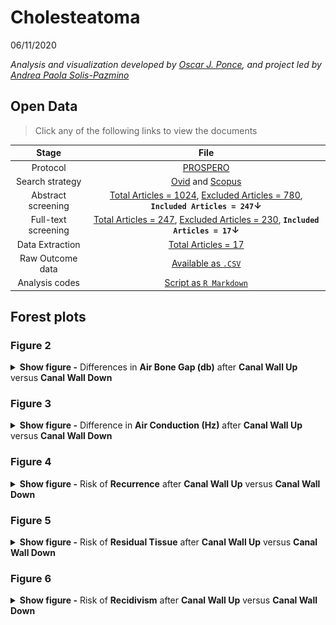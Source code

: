 Cholesteatoma
================
06/11/2020

<i>Analysis and visualization developed by [Oscar J.
Ponce](https://twitter.com/PonceOJ), and project led by [Andrea Paola
Solis-Pazmino](https://twitter.com/paosolpaz18)</i>

## Open Data

> Click any of the following links to view the documents

|        Stage        |                                                                                                                                                                                File                                                                                                                                                                                 |
|:-------------------:|:-------------------------------------------------------------------------------------------------------------------------------------------------------------------------------------------------------------------------------------------------------------------------------------------------------------------------------------------------------------------:|
|      Protocol       |                                                                                                                                         [PROSPERO](https://www.crd.york.ac.uk/prospero/display_record.php?RecordID=184029)                                                                                                                                          |
|   Search strategy   |                                                                                 [Ovid](https://github.com/ponceoscarj/Cholesteatoma/blob/main/2%20Search%20Strategy/ovid.csv) and [Scopus](https://github.com/ponceoscarj/Cholesteatoma/blob/main/2%20Search%20Strategy/scopus.csv)                                                                                 |
| Abstract screening  |   [Total Articles = 1024](https://github.com/ponceoscarj/Cholesteatoma/blob/main/3%20Articles%20for%20Abstract%20Screening/AbstractScreening_TotalStudies.txt), [Excluded Articles = 780](https://github.com/ponceoscarj/Cholesteatoma/blob/main/3%20Articles%20for%20Abstract%20Screening/AbstractScreening_ExcludedStudies.txt), **`Included Articles = 247`↓**   |
| Full-text screening | [Total Articles = 247](https://github.com/ponceoscarj/Cholesteatoma/blob/main/4%20Articles%20for%20Full%20Text%20Screening/FulltextScreening_TotalStudies.txt), [Excluded Articles = 230](https://github.com/ponceoscarj/Cholesteatoma/blob/main/4%20Articles%20for%20Full%20Text%20Screening/FulltextScreening_ExcludedStudies.txt), **`Included Articles = 17`↓** |
|   Data Extraction   |                                                                                                      [Total Articles = 17](https://github.com/ponceoscarj/Cholesteatoma/blob/main/5%20Included%20Articles%20for%20Data%20Extraction/IncludedStudies_SRMA.txt)                                                                                                       |
|  Raw Outcome data   |                                                                                                                           [Available as `.CSV`](https://github.com/ponceoscarj/Cholesteatoma/blob/main/6%20Extracted%20Data/outcomes.csv)                                                                                                                           |
|   Analysis codes    |                                                                                                                                 [Script as `R Markdown`](https://github.com/ponceoscarj/Cholesteatoma/blob/main/Cholesteatoma.Rmd)                                                                                                                                  |

## Forest plots

### Figure 2

<details>
<summary>
<b>Show figure -</b> Differences in <b>Air Bone Gap (db)</b> after
<b>Canal Wall Up</b> versus <b>Canal Wall Down</b>
</summary>
</details>

### Figure 3

<details>
<summary>
<b>Show figure -</b> Difference in <b>Air Conduction (Hz)</b> after
<b>Canal Wall Up</b> versus <b>Canal Wall Down</b>
</summary>
</details>

### Figure 4

<details>
<summary>
<b>Show figure -</b> Risk of <b>Recurrence</b> after <b>Canal Wall
Up</b> versus <b>Canal Wall Down</b>
</summary>

![](8%20Forestplots/recurrence-1.svg)<!-- -->

</details>

### Figure 5

<details>
<summary>
<b>Show figure -</b> Risk of <b>Residual Tissue</b> after <b>Canal Wall
Up</b> versus <b>Canal Wall Down</b>
</summary>

![](8%20Forestplots/residual-1.svg)<!-- -->

</details>

### Figure 6

<details>
<summary>
<b>Show figure -</b> Risk of <b>Recidivism</b> after <b>Canal Wall
Up</b> versus <b>Canal Wall Down</b>
</summary>

![](8%20Forestplots/recidivism-1.svg)<!-- -->

</details>
